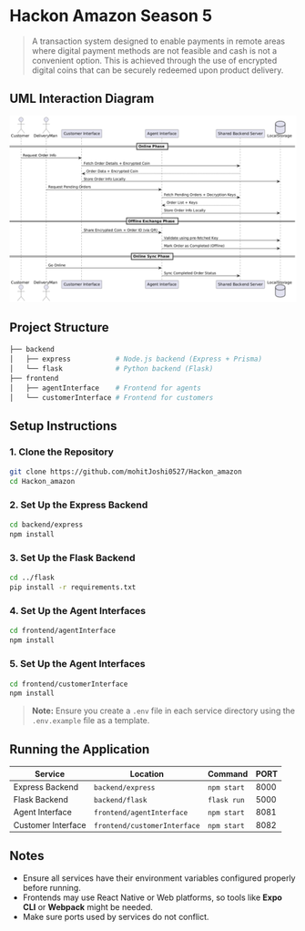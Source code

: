 # Hackon Amazon Season 5

> A transaction system designed to enable payments in remote areas where digital payment methods are not feasible and cash is not a convenient option. This is achieved through the use of encrypted digital coins that can be securely redeemed upon product delivery.

## UML Interaction Diagram

![UML Interaction Diagram](images/umpInteractionDiagram.png)

## Project Structure

```bash
├── backend
│   ├── express           # Node.js backend (Express + Prisma)
│   └── flask             # Python backend (Flask)
├── frontend
│   ├── agentInterface    # Frontend for agents
│   └── customerInterface # Frontend for customers
```

## Setup Instructions

### 1. Clone the Repository

```bash
git clone https://github.com/mohitJoshi0527/Hackon_amazon
cd Hackon_amazon
```

### 2. Set Up the Express Backend

```bash
cd backend/express
npm install
```

### 3. Set Up the Flask Backend

```bash
cd ../flask
pip install -r requirements.txt
```

### 4. Set Up the Agent Interfaces

```bash
cd frontend/agentInterface
npm install
```

### 5. Set Up the Agent Interfaces

```bash
cd frontend/customerInterface
npm install
```

> **Note:** Ensure you create a `.env` file in each service directory using the `.env.example` file as a template.

## Running the Application

| Service            | Location                     | Command     | PORT |
| ------------------ | ---------------------------- | ----------- | ---- |
| Express Backend    | `backend/express`            | `npm start` | 8000 |
| Flask Backend      | `backend/flask`              | `flask run` | 5000 |
| Agent Interface    | `frontend/agentInterface`    | `npm start` | 8081 |
| Customer Interface | `frontend/customerInterface` | `npm start` | 8082 |

## Notes

- Ensure all services have their environment variables configured properly before running.
- Frontends may use React Native or Web platforms, so tools like **Expo CLI** or **Webpack** might be needed.
- Make sure ports used by services do not conflict.
